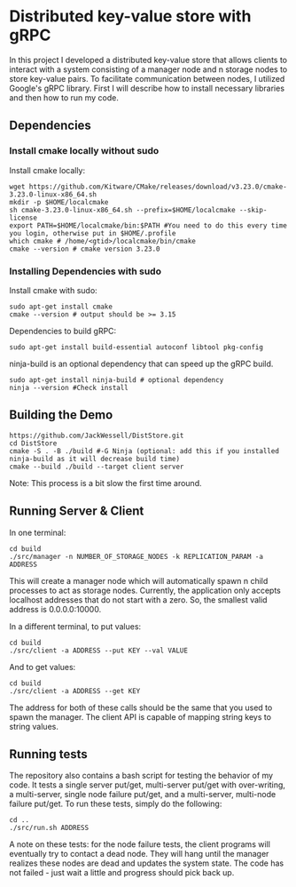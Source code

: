 # Distributed key-value store with gRPC

In this project I developed a distributed key-value store that allows clients to interact with a system consisting of a manager node and n storage nodes to store key-value pairs. To facilitate communication between nodes, I utilized Google's gRPC library. First I will describe how to install necessary libraries and then how to run my code.

## Dependencies
### Install cmake locally without sudo
Install cmake locally:
```shell
wget https://github.com/Kitware/CMake/releases/download/v3.23.0/cmake-3.23.0-linux-x86_64.sh
mkdir -p $HOME/localcmake 
sh cmake-3.23.0-linux-x86_64.sh --prefix=$HOME/localcmake --skip-license 
export PATH=$HOME/localcmake/bin:$PATH #You need to do this every time you login, otherwise put in $HOME/.profile 
which cmake # /home/<gtid>/localcmake/bin/cmake
cmake --version # cmake version 3.23.0
```

### Installing Dependencies with sudo

Install cmake with sudo:
```shell
sudo apt-get install cmake
cmake --version # output should be >= 3.15
```

Dependencies to build gRPC:
```shell
sudo apt-get install build-essential autoconf libtool pkg-config
```

ninja-build is an optional dependency that can speed up the gRPC build.
```shell
sudo apt-get install ninja-build # optional dependency
ninja --version #Check install
```

## Building the Demo
```shell
https://github.com/JackWessell/DistStore.git
cd DistStore
cmake -S . -B ./build #-G Ninja (optional: add this if you installed ninja-build as it will decrease build time)
cmake --build ./build --target client server
```
Note: This process is a bit slow the first time around. 

## Running Server & Client
In one terminal:
```shell
cd build
./src/manager -n NUMBER_OF_STORAGE_NODES -k REPLICATION_PARAM -a ADDRESS
```
This will create a manager node which will automatically spawn n child processes to act as storage nodes. Currently, the application only accepts localhost addresses that do not start with a zero. So, the smallest valid address is 0.0.0.0:10000. 

In a different terminal, to put values:
```shell
cd build
./src/client -a ADDRESS --put KEY --val VALUE
```
And to get values:
```shell
cd build
./src/client -a ADDRESS --get KEY
```
The address for both of these calls should be the same that you used to spawn the manager. The client API is capable of mapping string keys to string values.
## Running tests
The repository also contains a bash script for testing the behavior of my code. It tests a single server put/get, multi-server put/get with over-writing, a multi-server, single node failure put/get, and a multi-server, multi-node failure put/get. To run these tests, simply do the following:
```shell
cd ..
./src/run.sh ADDRESS
```
A note on these tests: for the node failure tests, the client programs will eventually try to contact a dead node. They will hang until the manager realizes these nodes are dead and updates the system state. The code has not failed - just wait a little and progress should pick back up.

